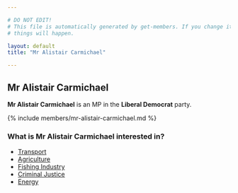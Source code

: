 ```yaml
---

# DO NOT EDIT!
# This file is automatically generated by get-members. If you change it, bad
# things will happen.

layout: default
title: "Mr Alistair Carmichael"

---
```


## Mr Alistair Carmichael

**Mr Alistair Carmichael** is an MP in the **Liberal Democrat** party.

{% include members/mr-alistair-carmichael.md %}

### What is Mr Alistair Carmichael interested in?


* [Transport](/interests/transport.html)
* [Agriculture](/interests/agriculture.html)
* [Fishing Industry](/interests/fishing-industry.html)
* [Criminal Justice](/interests/criminal-justice.html)
* [Energy](/interests/energy.html)

